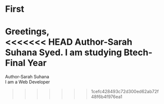 # First
Greetings,
<br>
<<<<<<< HEAD
Author-Sarah Suhana Syed.
I am studying Btech-Final Year
=======
Author-Sarah Suhana
<br>
I am a Web Developer
>>>>>>> 1cefc428493c72d300ed62ab72f48f6b4f976ea1
